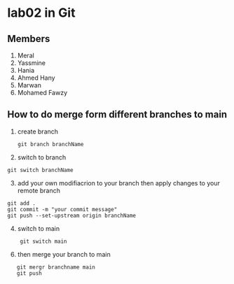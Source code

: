 # lab02 in Git
## Members
1. Meral
2. Yassmine
3. Hania
4. Ahmed Hany
5. Marwan
6. Mohamed Fawzy
## How to do merge form different branches to main

1. create branch
   ```
   git branch branchName
   ```
2. switch to branch
  ```
  git switch branchName
  ```
3. add your own modifiacrion to your branch then apply changes to your remote branch
```
git add .
git commit -m "your commit message"
git push --set-upstream origin branchName
```
4. switch to main
```
    git switch main
```
6. then merge your branch to main
``` 
   git mergr branchname main
   git push
```  
```
